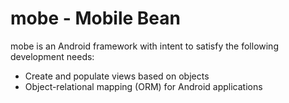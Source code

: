 # mobe - Mobile Bean

mobe is an Android framework with intent to satisfy the following development needs:

* Create and populate views based on objects
* Object-relational mapping (ORM) for Android applications

